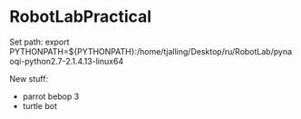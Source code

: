 # RobotLabPractical


Set path:
export  PYTHONPATH=${PYTHONPATH}:/home/tjalling/Desktop/ru/RobotLab/pynaoqi-python2.7-2.1.4.13-linux64


New stuff:
- parrot bebop 3
- turtle bot
